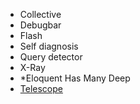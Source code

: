 - Collective
- Debugbar
- Flash
- Self diagnosis
- Query detector
- X-Ray
- *Eloquent Has Many Deep
- [Telescope](https://packagist.org/packages/laravel/telescope)
